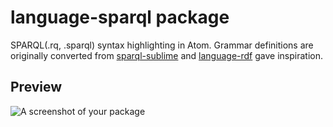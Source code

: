 # language-sparql package

SPARQL(.rq, .sparql) syntax highlighting in Atom.
Grammar definitions are originally converted from [sparql-sublime](https://github.com/patchspace/sparql-sublime) and [language-rdf](https://github.com/mjansing/language-rdf) gave inspiration.


## Preview
![A screenshot of your package](https://raw.github.com/yuw27b/language-sparql/master/screenshot.jpg)

